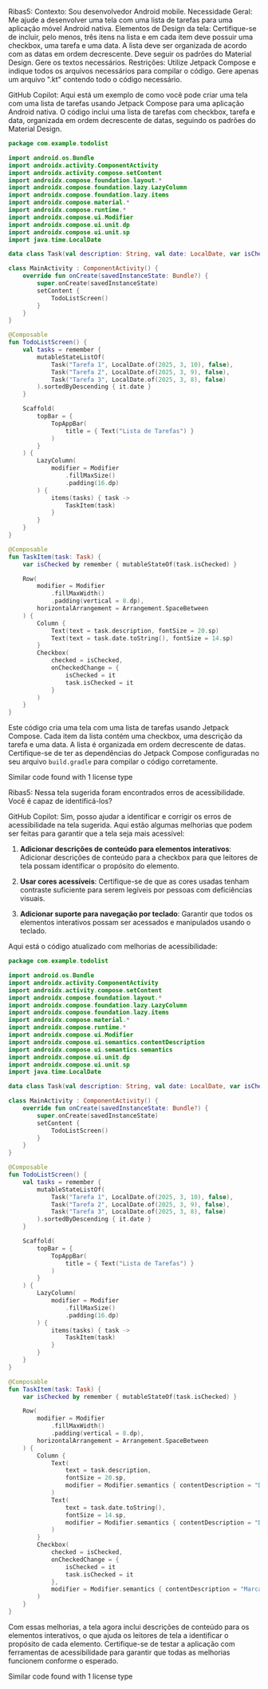Ribas5: Contexto: Sou desenvolvedor Android mobile.
Necessidade Geral: Me ajude a desenvolver uma tela com uma lista de tarefas para uma aplicação móvel Android nativa.
Elementos de Design da tela: Certifique-se de incluir, pelo menos, três itens na lista e em cada item deve possuir uma checkbox, uma tarefa e uma data. A lista deve ser organizada de acordo com as datas em ordem decrescente. Deve seguir os padrões do Material Design. Gere os textos necessários.
Restrições: Utilize Jetpack Compose e indique todos os arquivos necessários para compilar o código. Gere apenas um arquivo ".kt" contendo todo o código necessário.

GitHub Copilot: Aqui está um exemplo de como você pode criar uma tela com uma lista de tarefas usando Jetpack Compose para uma aplicação Android nativa. O código inclui uma lista de tarefas com checkbox, tarefa e data, organizada em ordem decrescente de datas, seguindo os padrões do Material Design.

```kotlin
package com.example.todolist

import android.os.Bundle
import androidx.activity.ComponentActivity
import androidx.activity.compose.setContent
import androidx.compose.foundation.layout.*
import androidx.compose.foundation.lazy.LazyColumn
import androidx.compose.foundation.lazy.items
import androidx.compose.material.*
import androidx.compose.runtime.*
import androidx.compose.ui.Modifier
import androidx.compose.ui.unit.dp
import androidx.compose.ui.unit.sp
import java.time.LocalDate

data class Task(val description: String, val date: LocalDate, var isChecked: Boolean)

class MainActivity : ComponentActivity() {
    override fun onCreate(savedInstanceState: Bundle?) {
        super.onCreate(savedInstanceState)
        setContent {
            TodoListScreen()
        }
    }
}

@Composable
fun TodoListScreen() {
    val tasks = remember {
        mutableStateListOf(
            Task("Tarefa 1", LocalDate.of(2025, 3, 10), false),
            Task("Tarefa 2", LocalDate.of(2025, 3, 9), false),
            Task("Tarefa 3", LocalDate.of(2025, 3, 8), false)
        ).sortedByDescending { it.date }
    }

    Scaffold(
        topBar = {
            TopAppBar(
                title = { Text("Lista de Tarefas") }
            )
        }
    ) {
        LazyColumn(
            modifier = Modifier
                .fillMaxSize()
                .padding(16.dp)
        ) {
            items(tasks) { task ->
                TaskItem(task)
            }
        }
    }
}

@Composable
fun TaskItem(task: Task) {
    var isChecked by remember { mutableStateOf(task.isChecked) }

    Row(
        modifier = Modifier
            .fillMaxWidth()
            .padding(vertical = 8.dp),
        horizontalArrangement = Arrangement.SpaceBetween
    ) {
        Column {
            Text(text = task.description, fontSize = 20.sp)
            Text(text = task.date.toString(), fontSize = 14.sp)
        }
        Checkbox(
            checked = isChecked,
            onCheckedChange = {
                isChecked = it
                task.isChecked = it
            }
        )
    }
}
```

Este código cria uma tela com uma lista de tarefas usando Jetpack Compose. Cada item da lista contém uma checkbox, uma descrição da tarefa e uma data. A lista é organizada em ordem decrescente de datas. Certifique-se de ter as dependências do Jetpack Compose configuradas no seu arquivo `build.gradle` para compilar o código corretamente.

Similar code found with 1 license type

Ribas5: Nessa tela sugerida foram encontrados erros de acessibilidade. Você é capaz de identificá-los?

GitHub Copilot: Sim, posso ajudar a identificar e corrigir os erros de acessibilidade na tela sugerida. Aqui estão algumas melhorias que podem ser feitas para garantir que a tela seja mais acessível:

1. **Adicionar descrições de conteúdo para elementos interativos**: Adicionar descrições de conteúdo para a checkbox para que leitores de tela possam identificar o propósito do elemento.

2. **Usar cores acessíveis**: Certifique-se de que as cores usadas tenham contraste suficiente para serem legíveis por pessoas com deficiências visuais.

3. **Adicionar suporte para navegação por teclado**: Garantir que todos os elementos interativos possam ser acessados e manipulados usando o teclado.

Aqui está o código atualizado com melhorias de acessibilidade:

```kotlin
package com.example.todolist

import android.os.Bundle
import androidx.activity.ComponentActivity
import androidx.activity.compose.setContent
import androidx.compose.foundation.layout.*
import androidx.compose.foundation.lazy.LazyColumn
import androidx.compose.foundation.lazy.items
import androidx.compose.material.*
import androidx.compose.runtime.*
import androidx.compose.ui.Modifier
import androidx.compose.ui.semantics.contentDescription
import androidx.compose.ui.semantics.semantics
import androidx.compose.ui.unit.dp
import androidx.compose.ui.unit.sp
import java.time.LocalDate

data class Task(val description: String, val date: LocalDate, var isChecked: Boolean)

class MainActivity : ComponentActivity() {
    override fun onCreate(savedInstanceState: Bundle?) {
        super.onCreate(savedInstanceState)
        setContent {
            TodoListScreen()
        }
    }
}

@Composable
fun TodoListScreen() {
    val tasks = remember {
        mutableStateListOf(
            Task("Tarefa 1", LocalDate.of(2025, 3, 10), false),
            Task("Tarefa 2", LocalDate.of(2025, 3, 9), false),
            Task("Tarefa 3", LocalDate.of(2025, 3, 8), false)
        ).sortedByDescending { it.date }
    }

    Scaffold(
        topBar = {
            TopAppBar(
                title = { Text("Lista de Tarefas") }
            )
        }
    ) {
        LazyColumn(
            modifier = Modifier
                .fillMaxSize()
                .padding(16.dp)
        ) {
            items(tasks) { task ->
                TaskItem(task)
            }
        }
    }
}

@Composable
fun TaskItem(task: Task) {
    var isChecked by remember { mutableStateOf(task.isChecked) }

    Row(
        modifier = Modifier
            .fillMaxWidth()
            .padding(vertical = 8.dp),
        horizontalArrangement = Arrangement.SpaceBetween
    ) {
        Column {
            Text(
                text = task.description,
                fontSize = 20.sp,
                modifier = Modifier.semantics { contentDescription = "Descrição da tarefa: ${task.description}" }
            )
            Text(
                text = task.date.toString(),
                fontSize = 14.sp,
                modifier = Modifier.semantics { contentDescription = "Data da tarefa: ${task.date}" }
            )
        }
        Checkbox(
            checked = isChecked,
            onCheckedChange = {
                isChecked = it
                task.isChecked = it
            },
            modifier = Modifier.semantics { contentDescription = "Marcar tarefa como concluída" }
        )
    }
}
```

Com essas melhorias, a tela agora inclui descrições de conteúdo para os elementos interativos, o que ajuda os leitores de tela a identificar o propósito de cada elemento. Certifique-se de testar a aplicação com ferramentas de acessibilidade para garantir que todas as melhorias funcionem conforme o esperado.

Similar code found with 1 license type
